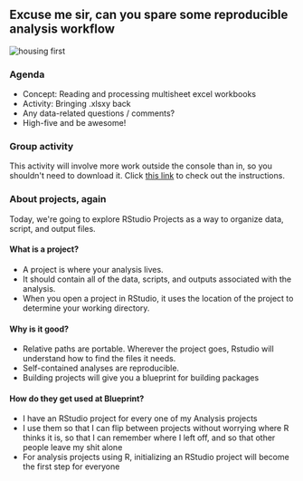 ## Excuse me sir, can you spare some reproducible analysis workflow

![housing first](https://cdn.newsday.com/polopoly_fs/1.14408575.1507584833!/httpImage/image.jpg_gen/derivatives/landscape_768/image.jpg)

### Agenda

- Concept: Reading and processing multisheet excel workbooks
- Activity: Bringing .xlsxy back
- Any data-related questions / comments?  
- High-five and be awesome!

### Group activity

This activity will involve more work outside the console than in, so you shouldn't need to download it. 
Click [this link](../activities/xlsxy_2019-10-16.md) to check out the instructions. 

### About projects, again

Today, we're going to explore RStudio Projects as a way to organize data, script, and output files. 

#### What is a project? 

- A project is where your analysis lives. 
- It should contain all of the data, scripts, and outputs associated with the analysis. 
- When you open a project in RStudio, it uses the location of the project to determine your working directory. 

#### Why is it good? 

- Relative paths are portable. Wherever the project goes, Rstudio will understand how to find the files it needs. 
- Self-contained analyses are reproducible.
- Building projects will give you a blueprint for building packages

#### How do they get used at Blueprint? 

- I have an RStudio project for every one of my Analysis projects
- I use them so that I can flip between projects without worrying where R thinks it is, so that I can remember where I left off, and so that other people leave my shit alone
- For analysis projects using R, initializing an RStudio project will become the first step for everyone

